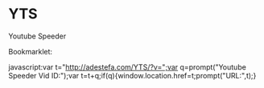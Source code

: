 # YTS
Youtube Speeder

Bookmarklet: 

javascript:var t="http://adestefa.com/YTS/?v=";var q=prompt("Youtube Speeder Vid ID:");var t=t+q;if(q){window.location.href=t;prompt("URL:",t);}


